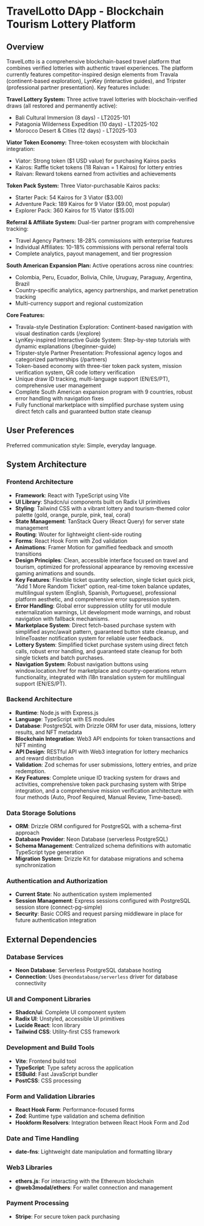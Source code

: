 # TravelLotto DApp - Blockchain Tourism Lottery Platform

## Overview
TravelLotto is a comprehensive blockchain-based travel platform that combines verified lotteries with authentic travel experiences. The platform currently features competitor-inspired design elements from Travala (continent-based exploration), LynKey (interactive guides), and Tripster (professional partner presentation). Key features include:

**Travel Lottery System:** Three active travel lotteries with blockchain-verified draws (all restored and permanently active):
- Bali Cultural Immersion (8 days) - LT2025-101 
- Patagonia Wilderness Expedition (10 days) - LT2025-102
- Morocco Desert & Cities (12 days) - LT2025-103

**Viator Token Economy:** Three-token ecosystem with blockchain integration:
- Viator: Strong token ($1 USD value) for purchasing Kairos packs
- Kairos: Raffle ticket tokens (18 Raivan = 1 Kairos) for lottery entries
- Raivan: Reward tokens earned from activities and achievements

**Token Pack System:** Three Viator-purchasable Kairos packs:
- Starter Pack: 54 Kairos for 3 Viator ($3.00)
- Adventure Pack: 189 Kairos for 9 Viator ($9.00, most popular)
- Explorer Pack: 360 Kairos for 15 Viator ($15.00)

**Referral & Affiliate System:** Dual-tier partner program with comprehensive tracking:
- Travel Agency Partners: 18-28% commissions with enterprise features
- Individual Affiliates: 10-18% commissions with personal referral tools
- Complete analytics, payout management, and tier progression

**South American Expansion Plan:** Active operations across nine countries:
- Colombia, Peru, Ecuador, Bolivia, Chile, Uruguay, Paraguay, Argentina, Brazil
- Country-specific analytics, agency partnerships, and market penetration tracking
- Multi-currency support and regional customization

**Core Features:** 
- Travala-style Destination Exploration: Continent-based navigation with visual destination cards (/explore)
- LynKey-inspired Interactive Guide System: Step-by-step tutorials with dynamic explanations (/beginner-guide) 
- Tripster-style Partner Presentation: Professional agency logos and categorized partnerships (/partners)
- Token-based economy with three-tier token pack system, mission verification system, QR code lottery verification
- Unique draw ID tracking, multi-language support (EN/ES/PT), comprehensive user management
- Complete South American expansion program with 9 countries, robust error handling with navigation fixes
- Fully functional marketplace with simplified purchase system using direct fetch calls and guaranteed button state cleanup

## User Preferences
Preferred communication style: Simple, everyday language.

## System Architecture

### Frontend Architecture
- **Framework**: React with TypeScript using Vite
- **UI Library**: Shadcn/ui components built on Radix UI primitives
- **Styling**: Tailwind CSS with a vibrant lottery and tourism-themed color palette (gold, orange, purple, pink, teal, coral)
- **State Management**: TanStack Query (React Query) for server state management
- **Routing**: Wouter for lightweight client-side routing
- **Forms**: React Hook Form with Zod validation
- **Animations**: Framer Motion for gamified feedback and smooth transitions
- **Design Principles**: Clean, accessible interface focused on travel and tourism, optimized for professional appearance by removing excessive gaming animations and sounds.
- **Key Features**: Flexible ticket quantity selection, single ticket quick pick, "Add 1 More Random Ticket" option, real-time token balance updates, multilingual system (English, Spanish, Portuguese), professional platform aesthetic, and comprehensive error suppression system.
- **Error Handling**: Global error suppression utility for util module externalization warnings, Lit development mode warnings, and robust navigation with fallback mechanisms.
- **Marketplace System**: Direct fetch-based purchase system with simplified async/await pattern, guaranteed button state cleanup, and InlineToaster notification system for reliable user feedback.
- **Lottery System**: Simplified ticket purchase system using direct fetch calls, robust error handling, and guaranteed state cleanup for both single tickets and batch purchases.
- **Navigation System**: Robust navigation buttons using window.location.href for marketplace and country-operations return functionality, integrated with i18n translation system for multilingual support (EN/ES/PT).

### Backend Architecture
- **Runtime**: Node.js with Express.js
- **Language**: TypeScript with ES modules
- **Database**: PostgreSQL with Drizzle ORM for user data, missions, lottery results, and NFT metadata
- **Blockchain Integration**: Web3 API endpoints for token transactions and NFT minting
- **API Design**: RESTful API with Web3 integration for lottery mechanics and reward distribution
- **Validation**: Zod schemas for user submissions, lottery entries, and prize redemption.
- **Key Features**: Complete unique ID tracking system for draws and activities, comprehensive token pack purchasing system with Stripe integration, and a comprehensive mission verification architecture with four methods (Auto, Proof Required, Manual Review, Time-based).

### Data Storage Solutions
- **ORM**: Drizzle ORM configured for PostgreSQL with a schema-first approach
- **Database Provider**: Neon Database (serverless PostgreSQL)
- **Schema Management**: Centralized schema definitions with automatic TypeScript type generation
- **Migration System**: Drizzle Kit for database migrations and schema synchronization

### Authentication and Authorization
- **Current State**: No authentication system implemented
- **Session Management**: Express sessions configured with PostgreSQL session store (connect-pg-simple)
- **Security**: Basic CORS and request parsing middleware in place for future authentication integration

## External Dependencies

### Database Services
- **Neon Database**: Serverless PostgreSQL database hosting
- **Connection**: Uses `@neondatabase/serverless` driver for database connectivity

### UI and Component Libraries
- **Shadcn/ui**: Complete UI component system
- **Radix UI**: Unstyled, accessible UI primitives
- **Lucide React**: Icon library
- **Tailwind CSS**: Utility-first CSS framework

### Development and Build Tools
- **Vite**: Frontend build tool
- **TypeScript**: Type safety across the application
- **ESBuild**: Fast JavaScript bundler
- **PostCSS**: CSS processing

### Form and Validation Libraries
- **React Hook Form**: Performance-focused forms
- **Zod**: Runtime type validation and schema definition
- **Hookform Resolvers**: Integration between React Hook Form and Zod

### Date and Time Handling
- **date-fns**: Lightweight date manipulation and formatting library

### Web3 Libraries
- **ethers.js**: For interacting with the Ethereum blockchain
- **@web3modal/ethers**: For wallet connection and management

### Payment Processing
- **Stripe**: For secure token pack purchasing